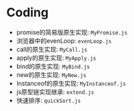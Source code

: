 # Coding

- promise的简易版原生实现: `MyPromise.js`
- 浏览器中的evenLoop: `evenLoop.js`
- call的原生实现: `MyCall.js`
- apply的原生实现: `MyApply.js`
- bind的原生实现: `MyBind.js`
- new的原生实现: `MyNew.js`
- Instanceof的原生实现: `MyInstanceof.js`
- js原型链实现继承: `extend.js`
- 快速排序: `quickSort.js`
